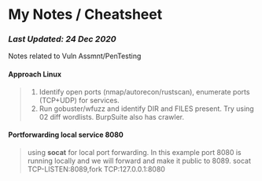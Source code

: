 # My Notes / Cheatsheet
### *Last Updated: 24 Dec 2020*
Notes related to Vuln Assmnt/PenTesting 

#### Approach Linux
> 1. Identify open ports (nmap/autorecon/rustscan), enumerate ports (TCP+UDP) for services.
> 2. Run gobuster/wfuzz and identify DIR and FILES present. Try using 02 diff wordlists. BurpSuite also has crawler. 

#### Portforwarding local service 8080
> using **socat** for local port forwarding. In this example port 8080 is running locally and we will forward and make it public to 8089.
> socat TCP-LISTEN:8089,fork TCP:127.0.0.1:8080

